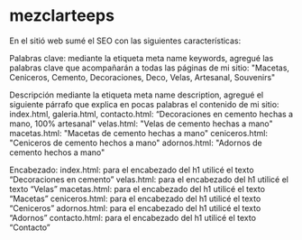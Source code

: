# mezclarteeps
En el sitió web sumé el SEO con las siguientes características:

Palabras clave: mediante la etiqueta meta name keywords, agregué las palabras clave que acompañarán a todas las páginas de mi sitio:
"Macetas, Ceniceros, Cemento, Decoraciones, Deco, Velas, Artesanal, Souvenirs"

Descripción mediante la etiqueta meta name description, agregué el siguiente párrafo que explica en pocas palabras el contenido de mi sitio:
index.html, galeria.html, contacto.html: “Decoraciones en cemento hechas a mano, 100% artesanal"
velas.html: "Velas de cemento hechas a mano"
macetas.html: "Macetas de cemento hechas a mano"
ceniceros.html: "Ceniceros de cemento hechos a mano"
adornos.html: "Adornos de cemento hechos a mano"

Encabezado:
index.html: para el encabezado del h1 utilicé el texto “Decoraciones en cemento”
velas.html: para el encabezado del h1 utilicé el texto “Velas”
macetas.html: para el encabezado del h1 utilicé el texto “Macetas”
ceniceros.html: para el encabezado del h1 utilicé el texto “Ceniceros”
adornos.html: para el encabezado del h1 utilicé el texto “Adornos”
contacto.html: para el encabezado del h1 utilicé el texto “Contacto”
